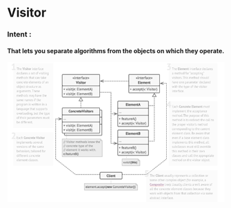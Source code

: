 # Visitor

### Intent :

#### That lets you separate algorithms from the objects on which they operate.


![Visitor Diagram](./visitor.png "Visitor Diagram")

